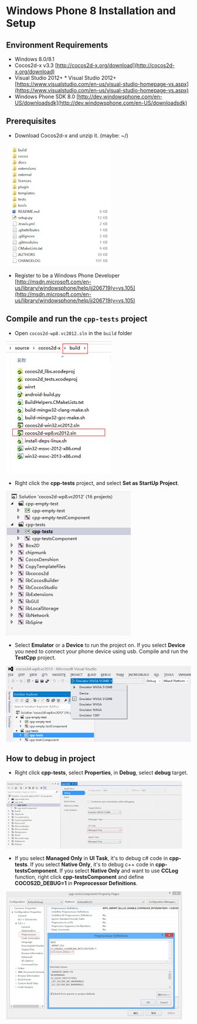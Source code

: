 # Windows Phone 8 Installation and Setup

## Environment Requirements
* Windows 8.0/8.1
* Cocos2d-x v3.3 [http://cocos2d-x.org/download](http://cocos2d-x.org/download)
* Visual Studio 2012+ * Visual Studio 2012+ [https://www.visualstudio.com/en-us/visual-studio-homepage-vs.aspx](https://www.visualstudio.com/en-us/visual-studio-homepage-vs.aspx)
* Windows Phone SDK 8.0 [http://dev.windowsphone.com/en-US/downloadsdk](http://dev.windowsphone.com/en-US/downloadsdk)

## Prerequisites
* Download Cocos2d-x and unzip it. (maybe: ~/)

![](H-img/1.png "")

* Register to be a Windows Phone Developer [http://msdn.microsoft.com/en-us/library/windowsphone/help/jj206719(v=vs.105](http://msdn.microsoft.com/en-us/library/windowsphone/help/jj206719(v=vs.105)

## Compile and run the `cpp-tests` project
* Open `cocos2d-wp8.vc2012.sln` in the `build` folder

![](H-img/2.png "")

* Right click the __cpp-tests__ project, and select __Set as StartUp Project__.

![](H-img/3.png "")

* Select __Emulator__ or a __Device__ to run the project on. If you select __Device__
you need to connect your phone device using usb. Compile and run the __TestCpp__
project.

![](H-img/4.png "")

## How to debug in project
* Right click __cpp-tests__, select __Properties__, in __Debug__, select __debug__
target.

![](H-img/5.png "")

* If you select __Managed Only__ in __UI Task__, it's to debug c# code in __cpp-tests__.
If you select __Native Only__, it's to debug c++ code in __cpp-testsComponent__.
If you select __Native Only__ and want to use __CCLog__ function, right click
__cpp-testsComponent__ and define __COCOS2D_DEBUG=1__ in __Preprocessor Definitions__.

![](H-img/6.png "")
